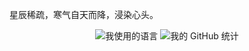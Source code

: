 星辰稀疏，寒气自天而降，浸染心头。
<p align="center">
    <img src="https://github-readme-stats.vercel.app/api/top-langs/?username=eepsjo&layout=compact&theme=vue-dark" alt="我使用的语言" />
    <img src="https://github-readme-stats.vercel.app/api?username=eepsjo&show_icons=true&theme=vue-dark" alt="我的 GitHub 统计" />
</p>
